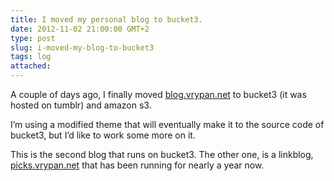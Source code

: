 ```yaml
---
title: I moved my personal blog to bucket3.
date: 2012-11-02 21:00:00 GMT+2
type: post
slug: i-moved-my-blog-to-bucket3
tags: log
attached:
---
```

A couple of days ago, I finally moved [blog.vrypan.net](http://blog.vrypan.net/) to bucket3 (it was hosted on tumblr) and amazon s3.

I’m using a modified theme that will eventually make it to the source code of bucket3, but I’d like to work some more on it.

This is the second blog that runs on bucket3. The other one, is a linkblog, [picks.vrypan.net](http://picks.vrypan.net) that has been running for nearly a year now.